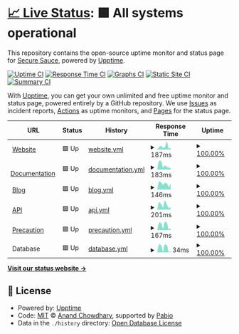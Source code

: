 # [📈 Live Status](https://securesauce.github.io/status): <!--live status--> **🟩 All systems operational**

This repository contains the open-source uptime monitor and status page for [Secure Sauce](https://securesauce.dev/), powered by [Upptime](https://github.com/upptime/upptime).

[![Uptime CI](https://github.com/securesauce/status/workflows/Uptime%20CI/badge.svg)](https://github.com/securesauce/status/actions?query=workflow%3A%22Uptime+CI%22)
[![Response Time CI](https://github.com/securesauce/status/workflows/Response%20Time%20CI/badge.svg)](https://github.com/securesauce/status/actions?query=workflow%3A%22Response+Time+CI%22)
[![Graphs CI](https://github.com/securesauce/status/workflows/Graphs%20CI/badge.svg)](https://github.com/securesauce/status/actions?query=workflow%3A%22Graphs+CI%22)
[![Static Site CI](https://github.com/securesauce/status/workflows/Static%20Site%20CI/badge.svg)](https://github.com/securesauce/status/actions?query=workflow%3A%22Static+Site+CI%22)
[![Summary CI](https://github.com/securesauce/status/workflows/Summary%20CI/badge.svg)](https://github.com/securesauce/status/actions?query=workflow%3A%22Summary+CI%22)

With [Upptime](https://upptime.js.org), you can get your own unlimited and free uptime monitor and status page, powered entirely by a GitHub repository. We use [Issues](https://github.com/securesauce/status/issues) as incident reports, [Actions](https://github.com/securesauce/status/actions) as uptime monitors, and [Pages](https://securesauce.github.io/status) for the status page.

<!--start: status pages-->
<!-- This summary is generated by Upptime (https://github.com/upptime/upptime) -->
<!-- Do not edit this manually, your changes will be overwritten -->
<!-- prettier-ignore -->
| URL | Status | History | Response Time | Uptime |
| --- | ------ | ------- | ------------- | ------ |
| <img alt="" src="https://icons.duckduckgo.com/ip3/www.securesauce.dev.ico" height="13"> [Website](https://www.securesauce.dev/) | 🟩 Up | [website.yml](https://github.com/securesauce/status/commits/HEAD/history/website.yml) | <details><summary><img alt="Response time graph" src="./graphs/website/response-time-week.png" height="20"> 187ms</summary><br><a href="https://status.securesauce.dev/history/website"><img alt="Response time 177" src="https://img.shields.io/endpoint?url=https%3A%2F%2Fraw.githubusercontent.com%2Fsecuresauce%2Fstatus%2FHEAD%2Fapi%2Fwebsite%2Fresponse-time.json"></a><br><a href="https://status.securesauce.dev/history/website"><img alt="24-hour response time 88" src="https://img.shields.io/endpoint?url=https%3A%2F%2Fraw.githubusercontent.com%2Fsecuresauce%2Fstatus%2FHEAD%2Fapi%2Fwebsite%2Fresponse-time-day.json"></a><br><a href="https://status.securesauce.dev/history/website"><img alt="7-day response time 187" src="https://img.shields.io/endpoint?url=https%3A%2F%2Fraw.githubusercontent.com%2Fsecuresauce%2Fstatus%2FHEAD%2Fapi%2Fwebsite%2Fresponse-time-week.json"></a><br><a href="https://status.securesauce.dev/history/website"><img alt="30-day response time 177" src="https://img.shields.io/endpoint?url=https%3A%2F%2Fraw.githubusercontent.com%2Fsecuresauce%2Fstatus%2FHEAD%2Fapi%2Fwebsite%2Fresponse-time-month.json"></a><br><a href="https://status.securesauce.dev/history/website"><img alt="1-year response time 177" src="https://img.shields.io/endpoint?url=https%3A%2F%2Fraw.githubusercontent.com%2Fsecuresauce%2Fstatus%2FHEAD%2Fapi%2Fwebsite%2Fresponse-time-year.json"></a></details> | <details><summary><a href="https://status.securesauce.dev/history/website">100.00%</a></summary><a href="https://status.securesauce.dev/history/website"><img alt="All-time uptime 100.00%" src="https://img.shields.io/endpoint?url=https%3A%2F%2Fraw.githubusercontent.com%2Fsecuresauce%2Fstatus%2FHEAD%2Fapi%2Fwebsite%2Fuptime.json"></a><br><a href="https://status.securesauce.dev/history/website"><img alt="24-hour uptime 100.00%" src="https://img.shields.io/endpoint?url=https%3A%2F%2Fraw.githubusercontent.com%2Fsecuresauce%2Fstatus%2FHEAD%2Fapi%2Fwebsite%2Fuptime-day.json"></a><br><a href="https://status.securesauce.dev/history/website"><img alt="7-day uptime 100.00%" src="https://img.shields.io/endpoint?url=https%3A%2F%2Fraw.githubusercontent.com%2Fsecuresauce%2Fstatus%2FHEAD%2Fapi%2Fwebsite%2Fuptime-week.json"></a><br><a href="https://status.securesauce.dev/history/website"><img alt="30-day uptime 100.00%" src="https://img.shields.io/endpoint?url=https%3A%2F%2Fraw.githubusercontent.com%2Fsecuresauce%2Fstatus%2FHEAD%2Fapi%2Fwebsite%2Fuptime-month.json"></a><br><a href="https://status.securesauce.dev/history/website"><img alt="1-year uptime 100.00%" src="https://img.shields.io/endpoint?url=https%3A%2F%2Fraw.githubusercontent.com%2Fsecuresauce%2Fstatus%2FHEAD%2Fapi%2Fwebsite%2Fuptime-year.json"></a></details>
| <img alt="" src="https://icons.duckduckgo.com/ip3/docs.securesauce.dev.ico" height="13"> [Documentation](https://docs.securesauce.dev/) | 🟩 Up | [documentation.yml](https://github.com/securesauce/status/commits/HEAD/history/documentation.yml) | <details><summary><img alt="Response time graph" src="./graphs/documentation/response-time-week.png" height="20"> 183ms</summary><br><a href="https://status.securesauce.dev/history/documentation"><img alt="Response time 185" src="https://img.shields.io/endpoint?url=https%3A%2F%2Fraw.githubusercontent.com%2Fsecuresauce%2Fstatus%2FHEAD%2Fapi%2Fdocumentation%2Fresponse-time.json"></a><br><a href="https://status.securesauce.dev/history/documentation"><img alt="24-hour response time 140" src="https://img.shields.io/endpoint?url=https%3A%2F%2Fraw.githubusercontent.com%2Fsecuresauce%2Fstatus%2FHEAD%2Fapi%2Fdocumentation%2Fresponse-time-day.json"></a><br><a href="https://status.securesauce.dev/history/documentation"><img alt="7-day response time 183" src="https://img.shields.io/endpoint?url=https%3A%2F%2Fraw.githubusercontent.com%2Fsecuresauce%2Fstatus%2FHEAD%2Fapi%2Fdocumentation%2Fresponse-time-week.json"></a><br><a href="https://status.securesauce.dev/history/documentation"><img alt="30-day response time 185" src="https://img.shields.io/endpoint?url=https%3A%2F%2Fraw.githubusercontent.com%2Fsecuresauce%2Fstatus%2FHEAD%2Fapi%2Fdocumentation%2Fresponse-time-month.json"></a><br><a href="https://status.securesauce.dev/history/documentation"><img alt="1-year response time 185" src="https://img.shields.io/endpoint?url=https%3A%2F%2Fraw.githubusercontent.com%2Fsecuresauce%2Fstatus%2FHEAD%2Fapi%2Fdocumentation%2Fresponse-time-year.json"></a></details> | <details><summary><a href="https://status.securesauce.dev/history/documentation">100.00%</a></summary><a href="https://status.securesauce.dev/history/documentation"><img alt="All-time uptime 100.00%" src="https://img.shields.io/endpoint?url=https%3A%2F%2Fraw.githubusercontent.com%2Fsecuresauce%2Fstatus%2FHEAD%2Fapi%2Fdocumentation%2Fuptime.json"></a><br><a href="https://status.securesauce.dev/history/documentation"><img alt="24-hour uptime 100.00%" src="https://img.shields.io/endpoint?url=https%3A%2F%2Fraw.githubusercontent.com%2Fsecuresauce%2Fstatus%2FHEAD%2Fapi%2Fdocumentation%2Fuptime-day.json"></a><br><a href="https://status.securesauce.dev/history/documentation"><img alt="7-day uptime 100.00%" src="https://img.shields.io/endpoint?url=https%3A%2F%2Fraw.githubusercontent.com%2Fsecuresauce%2Fstatus%2FHEAD%2Fapi%2Fdocumentation%2Fuptime-week.json"></a><br><a href="https://status.securesauce.dev/history/documentation"><img alt="30-day uptime 100.00%" src="https://img.shields.io/endpoint?url=https%3A%2F%2Fraw.githubusercontent.com%2Fsecuresauce%2Fstatus%2FHEAD%2Fapi%2Fdocumentation%2Fuptime-month.json"></a><br><a href="https://status.securesauce.dev/history/documentation"><img alt="1-year uptime 100.00%" src="https://img.shields.io/endpoint?url=https%3A%2F%2Fraw.githubusercontent.com%2Fsecuresauce%2Fstatus%2FHEAD%2Fapi%2Fdocumentation%2Fuptime-year.json"></a></details>
| <img alt="" src="https://icons.duckduckgo.com/ip3/blog.securesauce.dev.ico" height="13"> [Blog](https://blog.securesauce.dev/) | 🟩 Up | [blog.yml](https://github.com/securesauce/status/commits/HEAD/history/blog.yml) | <details><summary><img alt="Response time graph" src="./graphs/blog/response-time-week.png" height="20"> 146ms</summary><br><a href="https://status.securesauce.dev/history/blog"><img alt="Response time 167" src="https://img.shields.io/endpoint?url=https%3A%2F%2Fraw.githubusercontent.com%2Fsecuresauce%2Fstatus%2FHEAD%2Fapi%2Fblog%2Fresponse-time.json"></a><br><a href="https://status.securesauce.dev/history/blog"><img alt="24-hour response time 98" src="https://img.shields.io/endpoint?url=https%3A%2F%2Fraw.githubusercontent.com%2Fsecuresauce%2Fstatus%2FHEAD%2Fapi%2Fblog%2Fresponse-time-day.json"></a><br><a href="https://status.securesauce.dev/history/blog"><img alt="7-day response time 146" src="https://img.shields.io/endpoint?url=https%3A%2F%2Fraw.githubusercontent.com%2Fsecuresauce%2Fstatus%2FHEAD%2Fapi%2Fblog%2Fresponse-time-week.json"></a><br><a href="https://status.securesauce.dev/history/blog"><img alt="30-day response time 167" src="https://img.shields.io/endpoint?url=https%3A%2F%2Fraw.githubusercontent.com%2Fsecuresauce%2Fstatus%2FHEAD%2Fapi%2Fblog%2Fresponse-time-month.json"></a><br><a href="https://status.securesauce.dev/history/blog"><img alt="1-year response time 167" src="https://img.shields.io/endpoint?url=https%3A%2F%2Fraw.githubusercontent.com%2Fsecuresauce%2Fstatus%2FHEAD%2Fapi%2Fblog%2Fresponse-time-year.json"></a></details> | <details><summary><a href="https://status.securesauce.dev/history/blog">100.00%</a></summary><a href="https://status.securesauce.dev/history/blog"><img alt="All-time uptime 100.00%" src="https://img.shields.io/endpoint?url=https%3A%2F%2Fraw.githubusercontent.com%2Fsecuresauce%2Fstatus%2FHEAD%2Fapi%2Fblog%2Fuptime.json"></a><br><a href="https://status.securesauce.dev/history/blog"><img alt="24-hour uptime 100.00%" src="https://img.shields.io/endpoint?url=https%3A%2F%2Fraw.githubusercontent.com%2Fsecuresauce%2Fstatus%2FHEAD%2Fapi%2Fblog%2Fuptime-day.json"></a><br><a href="https://status.securesauce.dev/history/blog"><img alt="7-day uptime 100.00%" src="https://img.shields.io/endpoint?url=https%3A%2F%2Fraw.githubusercontent.com%2Fsecuresauce%2Fstatus%2FHEAD%2Fapi%2Fblog%2Fuptime-week.json"></a><br><a href="https://status.securesauce.dev/history/blog"><img alt="30-day uptime 100.00%" src="https://img.shields.io/endpoint?url=https%3A%2F%2Fraw.githubusercontent.com%2Fsecuresauce%2Fstatus%2FHEAD%2Fapi%2Fblog%2Fuptime-month.json"></a><br><a href="https://status.securesauce.dev/history/blog"><img alt="1-year uptime 100.00%" src="https://img.shields.io/endpoint?url=https%3A%2F%2Fraw.githubusercontent.com%2Fsecuresauce%2Fstatus%2FHEAD%2Fapi%2Fblog%2Fuptime-year.json"></a></details>
| <img alt="" src="https://icons.duckduckgo.com/ip3/api.securesauce.dev.ico" height="13"> [API](https://api.securesauce.dev/) | 🟩 Up | [api.yml](https://github.com/securesauce/status/commits/HEAD/history/api.yml) | <details><summary><img alt="Response time graph" src="./graphs/api/response-time-week.png" height="20"> 201ms</summary><br><a href="https://status.securesauce.dev/history/api"><img alt="Response time 184" src="https://img.shields.io/endpoint?url=https%3A%2F%2Fraw.githubusercontent.com%2Fsecuresauce%2Fstatus%2FHEAD%2Fapi%2Fapi%2Fresponse-time.json"></a><br><a href="https://status.securesauce.dev/history/api"><img alt="24-hour response time 115" src="https://img.shields.io/endpoint?url=https%3A%2F%2Fraw.githubusercontent.com%2Fsecuresauce%2Fstatus%2FHEAD%2Fapi%2Fapi%2Fresponse-time-day.json"></a><br><a href="https://status.securesauce.dev/history/api"><img alt="7-day response time 201" src="https://img.shields.io/endpoint?url=https%3A%2F%2Fraw.githubusercontent.com%2Fsecuresauce%2Fstatus%2FHEAD%2Fapi%2Fapi%2Fresponse-time-week.json"></a><br><a href="https://status.securesauce.dev/history/api"><img alt="30-day response time 184" src="https://img.shields.io/endpoint?url=https%3A%2F%2Fraw.githubusercontent.com%2Fsecuresauce%2Fstatus%2FHEAD%2Fapi%2Fapi%2Fresponse-time-month.json"></a><br><a href="https://status.securesauce.dev/history/api"><img alt="1-year response time 184" src="https://img.shields.io/endpoint?url=https%3A%2F%2Fraw.githubusercontent.com%2Fsecuresauce%2Fstatus%2FHEAD%2Fapi%2Fapi%2Fresponse-time-year.json"></a></details> | <details><summary><a href="https://status.securesauce.dev/history/api">100.00%</a></summary><a href="https://status.securesauce.dev/history/api"><img alt="All-time uptime 100.00%" src="https://img.shields.io/endpoint?url=https%3A%2F%2Fraw.githubusercontent.com%2Fsecuresauce%2Fstatus%2FHEAD%2Fapi%2Fapi%2Fuptime.json"></a><br><a href="https://status.securesauce.dev/history/api"><img alt="24-hour uptime 100.00%" src="https://img.shields.io/endpoint?url=https%3A%2F%2Fraw.githubusercontent.com%2Fsecuresauce%2Fstatus%2FHEAD%2Fapi%2Fapi%2Fuptime-day.json"></a><br><a href="https://status.securesauce.dev/history/api"><img alt="7-day uptime 100.00%" src="https://img.shields.io/endpoint?url=https%3A%2F%2Fraw.githubusercontent.com%2Fsecuresauce%2Fstatus%2FHEAD%2Fapi%2Fapi%2Fuptime-week.json"></a><br><a href="https://status.securesauce.dev/history/api"><img alt="30-day uptime 100.00%" src="https://img.shields.io/endpoint?url=https%3A%2F%2Fraw.githubusercontent.com%2Fsecuresauce%2Fstatus%2FHEAD%2Fapi%2Fapi%2Fuptime-month.json"></a><br><a href="https://status.securesauce.dev/history/api"><img alt="1-year uptime 100.00%" src="https://img.shields.io/endpoint?url=https%3A%2F%2Fraw.githubusercontent.com%2Fsecuresauce%2Fstatus%2FHEAD%2Fapi%2Fapi%2Fuptime-year.json"></a></details>
| <img alt="" src="https://raw.githubusercontent.com/securesauce/status/master/assets/precaution.ico" height="13"> [Precaution](https://precaution.herokuapp.com/) | 🟩 Up | [precaution.yml](https://github.com/securesauce/status/commits/HEAD/history/precaution.yml) | <details><summary><img alt="Response time graph" src="./graphs/precaution/response-time-week.png" height="20"> 167ms</summary><br><a href="https://status.securesauce.dev/history/precaution"><img alt="Response time 145" src="https://img.shields.io/endpoint?url=https%3A%2F%2Fraw.githubusercontent.com%2Fsecuresauce%2Fstatus%2FHEAD%2Fapi%2Fprecaution%2Fresponse-time.json"></a><br><a href="https://status.securesauce.dev/history/precaution"><img alt="24-hour response time 145" src="https://img.shields.io/endpoint?url=https%3A%2F%2Fraw.githubusercontent.com%2Fsecuresauce%2Fstatus%2FHEAD%2Fapi%2Fprecaution%2Fresponse-time-day.json"></a><br><a href="https://status.securesauce.dev/history/precaution"><img alt="7-day response time 167" src="https://img.shields.io/endpoint?url=https%3A%2F%2Fraw.githubusercontent.com%2Fsecuresauce%2Fstatus%2FHEAD%2Fapi%2Fprecaution%2Fresponse-time-week.json"></a><br><a href="https://status.securesauce.dev/history/precaution"><img alt="30-day response time 145" src="https://img.shields.io/endpoint?url=https%3A%2F%2Fraw.githubusercontent.com%2Fsecuresauce%2Fstatus%2FHEAD%2Fapi%2Fprecaution%2Fresponse-time-month.json"></a><br><a href="https://status.securesauce.dev/history/precaution"><img alt="1-year response time 145" src="https://img.shields.io/endpoint?url=https%3A%2F%2Fraw.githubusercontent.com%2Fsecuresauce%2Fstatus%2FHEAD%2Fapi%2Fprecaution%2Fresponse-time-year.json"></a></details> | <details><summary><a href="https://status.securesauce.dev/history/precaution">100.00%</a></summary><a href="https://status.securesauce.dev/history/precaution"><img alt="All-time uptime 100.00%" src="https://img.shields.io/endpoint?url=https%3A%2F%2Fraw.githubusercontent.com%2Fsecuresauce%2Fstatus%2FHEAD%2Fapi%2Fprecaution%2Fuptime.json"></a><br><a href="https://status.securesauce.dev/history/precaution"><img alt="24-hour uptime 100.00%" src="https://img.shields.io/endpoint?url=https%3A%2F%2Fraw.githubusercontent.com%2Fsecuresauce%2Fstatus%2FHEAD%2Fapi%2Fprecaution%2Fuptime-day.json"></a><br><a href="https://status.securesauce.dev/history/precaution"><img alt="7-day uptime 100.00%" src="https://img.shields.io/endpoint?url=https%3A%2F%2Fraw.githubusercontent.com%2Fsecuresauce%2Fstatus%2FHEAD%2Fapi%2Fprecaution%2Fuptime-week.json"></a><br><a href="https://status.securesauce.dev/history/precaution"><img alt="30-day uptime 100.00%" src="https://img.shields.io/endpoint?url=https%3A%2F%2Fraw.githubusercontent.com%2Fsecuresauce%2Fstatus%2FHEAD%2Fapi%2Fprecaution%2Fuptime-month.json"></a><br><a href="https://status.securesauce.dev/history/precaution"><img alt="1-year uptime 100.00%" src="https://img.shields.io/endpoint?url=https%3A%2F%2Fraw.githubusercontent.com%2Fsecuresauce%2Fstatus%2FHEAD%2Fapi%2Fprecaution%2Fuptime-year.json"></a></details>
| <img alt="" src="https://raw.githubusercontent.com/securesauce/status/master/assets/PostgreSQ.ico" height="13"> Database | 🟩 Up | [database.yml](https://github.com/securesauce/status/commits/HEAD/history/database.yml) | <details><summary><img alt="Response time graph" src="./graphs/database/response-time-week.png" height="20"> 34ms</summary><br><a href="https://status.securesauce.dev/history/database"><img alt="Response time 55" src="https://img.shields.io/endpoint?url=https%3A%2F%2Fraw.githubusercontent.com%2Fsecuresauce%2Fstatus%2FHEAD%2Fapi%2Fdatabase%2Fresponse-time.json"></a><br><a href="https://status.securesauce.dev/history/database"><img alt="24-hour response time 28" src="https://img.shields.io/endpoint?url=https%3A%2F%2Fraw.githubusercontent.com%2Fsecuresauce%2Fstatus%2FHEAD%2Fapi%2Fdatabase%2Fresponse-time-day.json"></a><br><a href="https://status.securesauce.dev/history/database"><img alt="7-day response time 34" src="https://img.shields.io/endpoint?url=https%3A%2F%2Fraw.githubusercontent.com%2Fsecuresauce%2Fstatus%2FHEAD%2Fapi%2Fdatabase%2Fresponse-time-week.json"></a><br><a href="https://status.securesauce.dev/history/database"><img alt="30-day response time 55" src="https://img.shields.io/endpoint?url=https%3A%2F%2Fraw.githubusercontent.com%2Fsecuresauce%2Fstatus%2FHEAD%2Fapi%2Fdatabase%2Fresponse-time-month.json"></a><br><a href="https://status.securesauce.dev/history/database"><img alt="1-year response time 55" src="https://img.shields.io/endpoint?url=https%3A%2F%2Fraw.githubusercontent.com%2Fsecuresauce%2Fstatus%2FHEAD%2Fapi%2Fdatabase%2Fresponse-time-year.json"></a></details> | <details><summary><a href="https://status.securesauce.dev/history/database">100.00%</a></summary><a href="https://status.securesauce.dev/history/database"><img alt="All-time uptime 100.00%" src="https://img.shields.io/endpoint?url=https%3A%2F%2Fraw.githubusercontent.com%2Fsecuresauce%2Fstatus%2FHEAD%2Fapi%2Fdatabase%2Fuptime.json"></a><br><a href="https://status.securesauce.dev/history/database"><img alt="24-hour uptime 100.00%" src="https://img.shields.io/endpoint?url=https%3A%2F%2Fraw.githubusercontent.com%2Fsecuresauce%2Fstatus%2FHEAD%2Fapi%2Fdatabase%2Fuptime-day.json"></a><br><a href="https://status.securesauce.dev/history/database"><img alt="7-day uptime 100.00%" src="https://img.shields.io/endpoint?url=https%3A%2F%2Fraw.githubusercontent.com%2Fsecuresauce%2Fstatus%2FHEAD%2Fapi%2Fdatabase%2Fuptime-week.json"></a><br><a href="https://status.securesauce.dev/history/database"><img alt="30-day uptime 100.00%" src="https://img.shields.io/endpoint?url=https%3A%2F%2Fraw.githubusercontent.com%2Fsecuresauce%2Fstatus%2FHEAD%2Fapi%2Fdatabase%2Fuptime-month.json"></a><br><a href="https://status.securesauce.dev/history/database"><img alt="1-year uptime 100.00%" src="https://img.shields.io/endpoint?url=https%3A%2F%2Fraw.githubusercontent.com%2Fsecuresauce%2Fstatus%2FHEAD%2Fapi%2Fdatabase%2Fuptime-year.json"></a></details>

<!--end: status pages-->

[**Visit our status website →**](https://securesauce.github.io/status)

## 📄 License

- Powered by: [Upptime](https://github.com/upptime/upptime)
- Code: [MIT](./LICENSE) © [Anand Chowdhary](https://anandchowdhary.com), supported by [Pabio](https://pabio.com)
- Data in the `./history` directory: [Open Database License](https://opendatacommons.org/licenses/odbl/1-0/)
